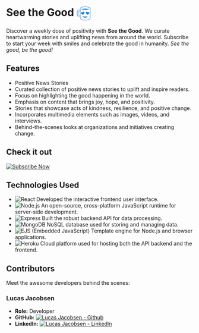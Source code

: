 # See the Good  <img src="https://github.com/Lucas-Jacobsen/SeeTheGood/blob/main/seethegood/src/assets/SeeTheGoodIcon.png?raw=true" alt="STG" align="center" height="40" > 


Discover a weekly dose of positivity with **See the Good**. We curate heartwarming stories and uplifting news from around the world. Subscribe to start your week with smiles and celebrate the good in humanity. *See the good, be the good!*


## Features
   - Positive News Stories
   - Curated collection of positive news stories to uplift and inspire readers.
   - Focus on highlighting the good happening in the world.
   - Emphasis on content that brings joy, hope, and positivity.
   - Stories that showcase acts of kindness, resilience, and positive change.
   - Incorporates multimedia elements such as images, videos, and interviews.
   - Behind-the-scenes looks at organizations and initiatives creating change.

## Check it out

[![Subscribe Now](https://img.shields.io/badge/Subscribe%20Now-6495ED?style=for-the-badge&logo=heart&logoColor=white)](https://github.com/Lucas-Jacobsen/SeeTheGood)


## Technologies Used

- ![React](https://img.shields.io/badge/-React-61DAFB?style=flat-square&logo=react&logoColor=white) Developed the interactive frontend user interface.
- ![Node.js](https://img.shields.io/badge/-Node.js-339933?style=flat-square&logo=node.js&logoColor=white) An open-source, cross-platform JavaScript runtime for server-side development.
- ![Express](https://img.shields.io/badge/-Express-000000?style=flat-square&logo=express&logoColor=white) Built the robust backend API for data processing.
- ![MongoDB](https://img.shields.io/badge/-MongoDB-47A248?style=flat-square&logo=mongodb&logoColor=white) NoSQL database used for storing and managing data.
- ![EJS (Embedded JavaScript)](https://img.shields.io/badge/-EJS-8B4513?style=flat-square&logo=ejs&logoColor=white) Template engine for Node.js and browser applications.
- ![Heroku](https://img.shields.io/badge/-Heroku-430098?style=flat-square&logo=heroku&logoColor=white) Cloud platform used for hosting both the API backend and the frontend.



## Contributors

Meet the awesome developers behind the scenes:

### Lucas Jacobsen

- **Role:** Developer
- **GitHub:** [![Lucas Jacobsen - Github](https://img.shields.io/badge/GitHub-lucas--jacobsen-blue?style=flat-square&logo=github)](https://github.com/lucas-jacobsen)
- **LinkedIn:** [![Lucas Jacobsen - LinkedIn](https://img.shields.io/badge/LinkedIn-lucas--jacobsen-blue?style=flat-square&logo=linkedin)](https://www.linkedin.com/in/lucas-jacobsen/)
